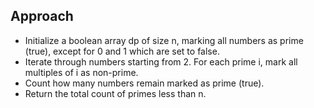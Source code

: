 ## Approach
- Initialize a boolean array dp of size n, marking all numbers as prime (true), except for 0 and 1 which are set to false.
- Iterate through numbers starting from 2. For each prime i, mark all multiples of i as non-prime.
- Count how many numbers remain marked as prime (true).
- Return the total count of primes less than n.
